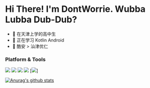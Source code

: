 #  Hi There! I'm DontWorrie. Wubba Lubba Dub-Dub?

- 🐶 在天津上学的高中生
- 🌱 正在学习 Kotlin Android
- 💬 酷安 > 汕津优仁

### Platform & Tools

[![](https://img.shields.io/badge/Windows-10-2376bc?style=flat-square&logo=windows&logoColor=ffffff)](https://www.microsoft.com/windows/get-windows-10)
[![](https://img.shields.io/badge/IDE-Visual%20Studio%20Code-blue?&logo=visual-studio-code&logoColor=ffffff)](https://code.visualstudio.com/)
[![](https://img.shields.io/badge/IDE-Android%20Studio-brightgreen?&logo=android-studio&logoColor=#ffffff)](https://code.visualstudio.com/)
[![](https://img.shields.io/badge/Android-Kotlin-blueviolet?logo=android)](https://developer.android.com)
[![](https://img.shields.io/badge/Learn-C%23-blue)]

[![Anurag's github stats](https://github-readme-stats.vercel.app/api?username=worri2004&show_icons=true)](https://github.com/anuraghazra/github-readme-stats)
